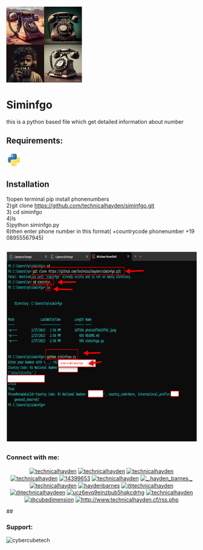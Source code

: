 <img algin="center" src="photo1676625741.jpeg"  width="200" height="200"></a>


# Siminfgo
this is a python based file which get detailed information about number


## Requirements:

 <a href="https://www.python.org" target="_blank" rel="noreferrer"> <img src="https://raw.githubusercontent.com/devicons/devicon/master/icons/python/python-original.svg" alt="python" width="40" height="40"/> </a> 
 
 
 ## Installation 
 
 1)open terminal pip install phonenumbers<br>
 2)git clone https://github.com/technicalhayden/siminfgo.git<br>
 3) cd siminfgo <br>
 4)ls<br>
 5)python siminfgo.py<br>
 6)then enter phone number in this format( +countrycode phonenumber  +19 08955567945)
 ##
 <img src="we.png" width="800" height="500"></a>
 
 
 ##
 <h3 align="left">Connect with me:</h3>
<p align="center">
<a algin="center"  href="https://codepen.io/technicalhayden" target="blank"><img align="center" src="https://raw.githubusercontent.com/rahuldkjain/github-profile-readme-generator/master/src/images/icons/Social/codepen.svg" alt="technicalhayden" height="30" width="40" /></a>
<a algin="center" href="https://dev.to/technicalhayden" target="blank"><img align="center" src="https://raw.githubusercontent.com/rahuldkjain/github-profile-readme-generator/master/src/images/icons/Social/devto.svg" alt="technicalhayden" height="30" width="40" /></a>
<a href="https://twitter.com/technicalhayden" target="blank"><img align="center" src="https://raw.githubusercontent.com/rahuldkjain/github-profile-readme-generator/master/src/images/icons/Social/twitter.svg" alt="technicalhayden" height="30" width="40" /></a>
<a href="https://linkedin.com/in/technicalhayden" target="blank"><img align="center" src="https://raw.githubusercontent.com/rahuldkjain/github-profile-readme-generator/master/src/images/icons/Social/linked-in-alt.svg" alt="technicalhayden" height="30" width="40" /></a>
<a href="https://stackoverflow.com/users/14399653" target="blank"><img align="center" src="https://raw.githubusercontent.com/rahuldkjain/github-profile-readme-generator/master/src/images/icons/Social/stack-overflow.svg" alt="14399653" height="30" width="40" /></a>
<a href="https://fb.com/technicalhayden" target="blank"><img align="center" src="https://raw.githubusercontent.com/rahuldkjain/github-profile-readme-generator/master/src/images/icons/Social/facebook.svg" alt="technicalhayden" height="30" width="40" /></a>
<a href="https://instagram.com/_.hayden_barnes._" target="blank"><img align="center" src="https://raw.githubusercontent.com/rahuldkjain/github-profile-readme-generator/master/src/images/icons/Social/instagram.svg" alt="_.hayden_barnes._" height="30" width="40" /></a>
<a href="https://dribbble.com/technicalhayden" target="blank"><img align="center" src="https://raw.githubusercontent.com/rahuldkjain/github-profile-readme-generator/master/src/images/icons/Social/dribbble.svg" alt="technicalhayden" height="30" width="40" /></a>
<a href="https://www.behance.net/haydenbarnes" target="blank"><img align="center" src="https://raw.githubusercontent.com/rahuldkjain/github-profile-readme-generator/master/src/images/icons/Social/behance.svg" alt="haydenbarnes" height="30" width="40" /></a>
<a href="https://hashnode.com/@technicalhayden" target="blank"><img align="center" src="https://raw.githubusercontent.com/rahuldkjain/github-profile-readme-generator/master/src/images/icons/Social/hashnode.svg" alt="@technicalhayden" height="30" width="40" /></a>
<a href="https://medium.com/@technicalhaydeen" target="blank"><img align="center" src="https://raw.githubusercontent.com/rahuldkjain/github-profile-readme-generator/master/src/images/icons/Social/medium.svg" alt="@technicalhaydeen" height="30" width="40" /></a>
<a href="https://www.youtube.com/c/ucz6evq9einzbub5hqkcdrhg" target="blank"><img align="center" src="https://raw.githubusercontent.com/rahuldkjain/github-profile-readme-generator/master/src/images/icons/Social/youtube.svg" alt="ucz6evq9einzbub5hqkcdrhg" height="30" width="40" /></a>
<a href="https://www.hackerrank.com/technicalhayden" target="blank"><img align="center" src="https://raw.githubusercontent.com/rahuldkjain/github-profile-readme-generator/master/src/images/icons/Social/hackerrank.svg" alt="technicalhayden" height="30" width="40" /></a>
<a href="https://www.hackerearth.com/@cubedimension" target="blank"><img align="center" src="https://raw.githubusercontent.com/rahuldkjain/github-profile-readme-generator/master/src/images/icons/Social/hackerearth.svg" alt="@cubedimension" height="30" width="40" /></a>
<a href="/http://www.technicalhayden.cf/rss.php" target="blank"><img align="center" src="https://raw.githubusercontent.com/rahuldkjain/github-profile-readme-generator/master/src/images/icons/Social/rss.svg" alt="http://www.technicalhayden.cf/rss.php" height="30" width="40" /></a>
</p>
##
<h3 align="left">Support:</h3>
                            <p algin="center"><a href="https://www.buymeacoffee.com/cybercubetech"> <img align="left" src="https://cdn.buymeacoffee.com/buttons/v2/default-yellow.png" height="50" width="210" alt="cybercubetech" /></a></p><br><br>

<br>

